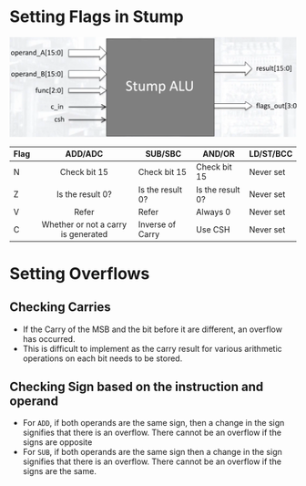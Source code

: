 # Setting Flags in Stump

![Stump I/O](../img/stump_io.png)

| Flag |               ADD/ADC               | SUB/SBC          | AND/OR           | LD/ST/BCC |
| ---- | :---------------------------------: | ---------------- | ---------------- | --------- |
| N    |            Check bit 15             | Check bit 15     | Check bit 15     | Never set |
| Z    |          Is the result 0?           | Is the result 0? | Is the result 0? | Never set |
| V    |                Refer                | Refer            | Always 0         | Never set |
| C    | Whether or not a carry is generated | Inverse of Carry | Use CSH          | Never set |

# Setting Overflows

## Checking Carries
* If the Carry of the MSB and the bit before it are different, an overflow has occurred.
* This is difficult to implement as the carry result for various arithmetic operations on each bit needs to be stored.

## Checking Sign based on the instruction and operand
* For `ADD`, if both operands are the same sign, then a change in the sign signifies that there is an overflow. There cannot be an overflow if the signs are opposite
* For `SUB`, if both operands are the same sign then a change in the sign signifies that there is an overflow. There cannot be an overflow if the signs are the same.